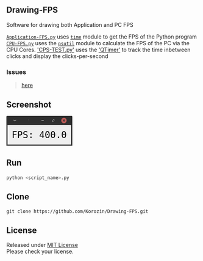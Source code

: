 ## Drawing-FPS
Software for drawing both Application and PC FPS  

[`Application-FPS.py`](https://github.com/Korozin/Drawing-FPS/blob/master/Application-FPS.py) uses [`time`](https://docs.python.org/3/library/time.html) module to get the FPS of the Python program  
[`CPU-FPS.py`](https://github.com/Korozin/Drawing-FPS/blob/master/CPU-FPS.py) uses the [`psutil`](https://pypi.org/project/psutil/) module to calculate the FPS of the PC via the CPU Cores.
['CPS-TEST.py'](https://github.com/Korozin/Drawing-FPS/blob/master/CPS-TEST.py) uses the ['QTimer'](https://doc.qt.io/qt-5/qtimer.html) to track the time inbetween clicks and display the clicks-per-second

### Issues

> [here](https://github.com/Korozin/Drawing-FPS/issues)

## Screenshot

<img src="https://github.com/Korozin/Drawing-FPS/blob/master/assets/App.png" alt="App">

## Run

```python
python <script_name>.py
```

## Clone

```
git clone https://github.com/Korozin/Drawing-FPS.git
```

## License

Released under [MIT License](https://github.com/Korozin/Drawing-FPS/blob/master/LICENSE)  
Please check your license.
